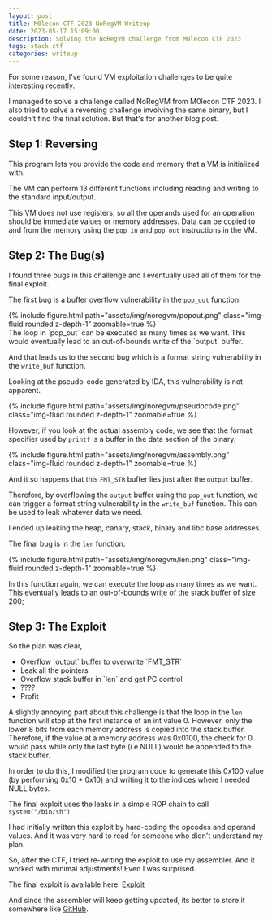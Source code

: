 ```yaml
---
layout: post
title: M0lecon CTF 2023 NoRegVM Writeup
date: 2023-05-17 15:09:00
description: Solving the NoRegVM challenge from M0lecon CTF 2023
tags: stack ctf
categories: writeup
---
```


For some reason, I've found VM exploitation challenges to be quite interesting recently.

I managed to solve a challenge called NoRegVM from M0lecon CTF 2023.
I also tried to solve a reversing challenge involving the same binary, but I couldn't find the final solution.
But that's for another blog post.

## Step 1: Reversing
This program lets you provide the code and memory that a VM is initialized with.

The VM can perform 13 different functions including reading and writing to the standard input/output.

This VM does not use registers, so all the operands used for an operation should be immediate values or memory addresses.
Data can be copied to and from the memory using the `pop_in` and `pop_out` instructions in the VM.

## Step 2: The Bug(s)
I found three bugs in this challenge and I eventually used all of them for the final exploit.

The first bug is a buffer overflow vulnerability in the `pop_out` function.
<div class="row mt-3">
    <div class="col-sm mt-3 mt-md-0">
        {% include figure.html path="assets/img/noregvm/popout.png" class="img-fluid rounded z-depth-1" zoomable=true %}
    </div>
</div>
The loop in `pop_out` can be executed as many times as we want.
This would eventually lead to an out-of-bounds write of the `output` buffer.

And that leads us to the second bug which is a format string vulnerability in the `write_buf` function.

Looking at the pseudo-code generated by IDA, this vulnerability is not apparent.
<div class="row mt-3">
    <div class="col-sm mt-3 mt-md-0">
        {% include figure.html path="assets/img/noregvm/pseudocode.png" class="img-fluid rounded z-depth-1" zoomable=true %}
    </div>
</div>

However, if you look at the actual assembly code, we see that the format specifier used by `printf` is a buffer in the data section of the binary.
<div class="row mt-3">
    <div class="col-sm mt-3 mt-md-0">
        {% include figure.html path="assets/img/noregvm/assembly.png" class="img-fluid rounded z-depth-1" zoomable=true %}
    </div>
</div>

And it so happens that this `FMT_STR` buffer lies just after the `output` buffer.

Therefore, by overflowing the `output` buffer using the `pop_out` function, we can trigger a format string vulnerability in the `write_buf` function.
This can be used to leak whatever data we need.

I ended up leaking the heap, canary, stack, binary and libc base addresses.

The final bug is in the `len` function.
<div class="row mt-3">
    <div class="col-sm mt-3 mt-md-0">
        {% include figure.html path="assets/img/noregvm/len.png" class="img-fluid rounded z-depth-1" zoomable=true %}
    </div>
</div>

In this function again, we can execute the loop as many times as we want.
This eventually leads to an out-of-bounds write of the stack buffer of size 200;

## Step 3: The Exploit
So the plan was clear, 
<ul>
    <li>Overflow `output` buffer to overwrite `FMT_STR`</li>
    <li>Leak all the pointers</li>
    <li>Overflow stack buffer in `len` and get PC control</li>
    <li>????</li>
    <li>Profit</li>
</ul>

A slightly annoying part about this challenge is that the loop in the `len` function will stop at the first instance of an int value 0.
However, only the lower 8 bits from each memory address is copied into the stack buffer.
Therefore, if the value at a memory address was 0x0100, the check for 0 would pass while only the last byte (i.e NULL) would be appended to the stack buffer.

In order to do this, I modified the program code to generate this 0x100 value (by performing 0x10 * 0x10) and writing it to the indices where I needed NULL bytes.

The final exploit uses the leaks in a simple ROP chain to call `system("/bin/sh")`

I had initially written this exploit by hard-coding the opcodes and operand values.
And it was very hard to read for someone who didn't understand my plan.

So, after the CTF, I tried re-writing the exploit to use my assembler.
And it worked with minimal adjustments!
Even I was surprised.

The final exploit is available here: <a href="/assets/python/noregvm/exploit.py">Exploit</a>

And since the assembler will keep getting updated, its better to store it somewhere like <a href="https://github.com/jkrshnmenon/scripts/blob/master/assembler_stuff/assembler.py">GitHub</a>.
